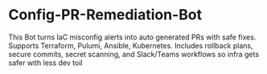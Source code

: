 # Config-PR-Remediation-Bot
This Bot turns IaC misconfig alerts into auto generated PRs with safe fixes. Supports Terraform, Pulumi, Ansible, Kubernetes. Includes rollback plans, secure commits, secret scanning, and Slack/Teams workflows so infra gets safer with less dev toil

